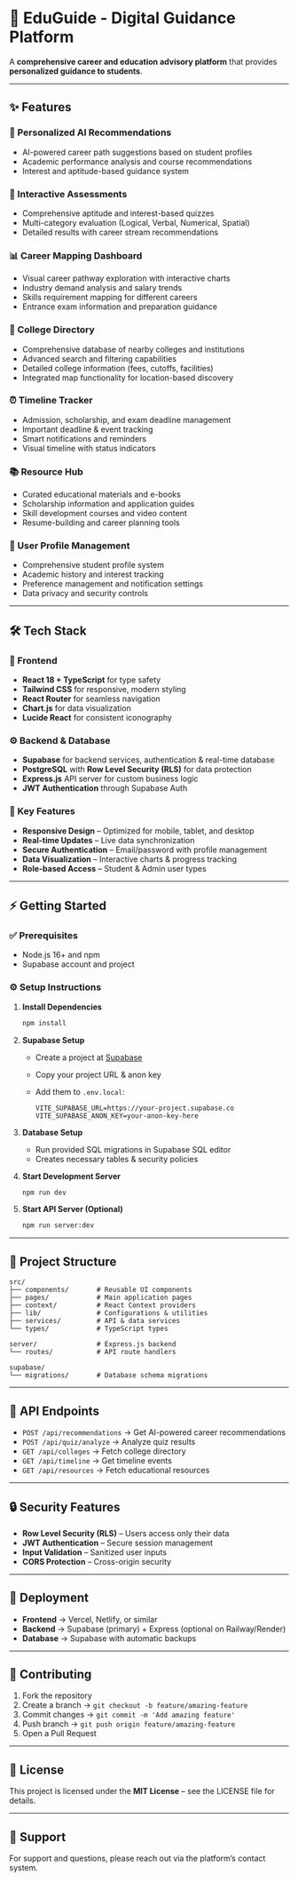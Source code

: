 # 🚀 EduGuide - Digital Guidance Platform

A **comprehensive career and education advisory platform** that provides **personalized guidance to students**.

---

## ✨ Features

### 🎯 Personalized AI Recommendations

* AI-powered career path suggestions based on student profiles
* Academic performance analysis and course recommendations
* Interest and aptitude-based guidance system

### 📝 Interactive Assessments

* Comprehensive aptitude and interest-based quizzes
* Multi-category evaluation (Logical, Verbal, Numerical, Spatial)
* Detailed results with career stream recommendations

### 📊 Career Mapping Dashboard

* Visual career pathway exploration with interactive charts
* Industry demand analysis and salary trends
* Skills requirement mapping for different careers
* Entrance exam information and preparation guidance

### 🏫 College Directory

* Comprehensive database of nearby colleges and institutions
* Advanced search and filtering capabilities
* Detailed college information (fees, cutoffs, facilities)
* Integrated map functionality for location-based discovery

### ⏰ Timeline Tracker

* Admission, scholarship, and exam deadline management
* Important deadline & event tracking
* Smart notifications and reminders
* Visual timeline with status indicators

### 📚 Resource Hub

* Curated educational materials and e-books
* Scholarship information and application guides
* Skill development courses and video content
* Resume-building and career planning tools

### 👤 User Profile Management

* Comprehensive student profile system
* Academic history and interest tracking
* Preference management and notification settings
* Data privacy and security controls

---

## 🛠️ Tech Stack

### 🎨 Frontend

* **React 18 + TypeScript** for type safety
* **Tailwind CSS** for responsive, modern styling
* **React Router** for seamless navigation
* **Chart.js** for data visualization
* **Lucide React** for consistent iconography

### ⚙️ Backend & Database

* **Supabase** for backend services, authentication & real-time database
* **PostgreSQL** with **Row Level Security (RLS)** for data protection
* **Express.js** API server for custom business logic
* **JWT Authentication** through Supabase Auth

### 🔑 Key Features

* **Responsive Design** – Optimized for mobile, tablet, and desktop
* **Real-time Updates** – Live data synchronization
* **Secure Authentication** – Email/password with profile management
* **Data Visualization** – Interactive charts & progress tracking
* **Role-based Access** – Student & Admin user types

---

## ⚡ Getting Started

### ✅ Prerequisites

* Node.js 16+ and npm
* Supabase account and project

### ⚙️ Setup Instructions

1. **Install Dependencies**

   ```bash
   npm install
   ```

2. **Supabase Setup**

   * Create a project at [Supabase](https://supabase.com)
   * Copy your project URL & anon key
   * Add them to `.env.local`:

     ```env
     VITE_SUPABASE_URL=https://your-project.supabase.co  
     VITE_SUPABASE_ANON_KEY=your-anon-key-here  
     ```

3. **Database Setup**

   * Run provided SQL migrations in Supabase SQL editor
   * Creates necessary tables & security policies

4. **Start Development Server**

   ```bash
   npm run dev
   ```

5. **Start API Server (Optional)**

   ```bash
   npm run server:dev
   ```

---

## 📂 Project Structure

```
src/
├── components/       # Reusable UI components
├── pages/            # Main application pages
├── context/          # React Context providers
├── lib/              # Configurations & utilities
├── services/         # API & data services
└── types/            # TypeScript types

server/               # Express.js backend
└── routes/           # API route handlers

supabase/
└── migrations/       # Database schema migrations
```

---

## 🔌 API Endpoints

* `POST /api/recommendations` → Get AI-powered career recommendations
* `POST /api/quiz/analyze` → Analyze quiz results
* `GET /api/colleges` → Fetch college directory
* `GET /api/timeline` → Get timeline events
* `GET /api/resources` → Fetch educational resources

---

## 🔒 Security Features

* **Row Level Security (RLS)** – Users access only their data
* **JWT Authentication** – Secure session management
* **Input Validation** – Sanitized user inputs
* **CORS Protection** – Cross-origin security

---

## 🚀 Deployment

* **Frontend** → Vercel, Netlify, or similar
* **Backend** → Supabase (primary) + Express (optional on Railway/Render)
* **Database** → Supabase with automatic backups

---

## 🤝 Contributing

1. Fork the repository
2. Create a branch → `git checkout -b feature/amazing-feature`
3. Commit changes → `git commit -m 'Add amazing feature'`
4. Push branch → `git push origin feature/amazing-feature`
5. Open a Pull Request

---

## 📜 License

This project is licensed under the **MIT License** – see the LICENSE file for details.

---

## 💬 Support

For support and questions, please reach out via the platform’s contact system.


